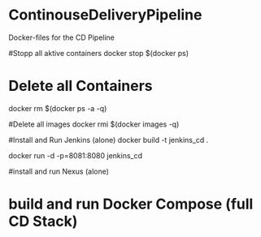 # ContinouseDeliveryPipeline
Docker-files for the CD Pipeline

#Stopp all aktive containers
docker stop $(docker ps)

# Delete all Containers
docker rm $(docker ps -a -q)

#Delete all images
docker rmi $(docker images -q)

#Install and Run Jenkins (alone)
docker build -t jenkins_cd .

docker run -d -p=8081:8080 jenkins_cd

#install and run Nexus (alone)

# build and run Docker Compose (full CD Stack) 
